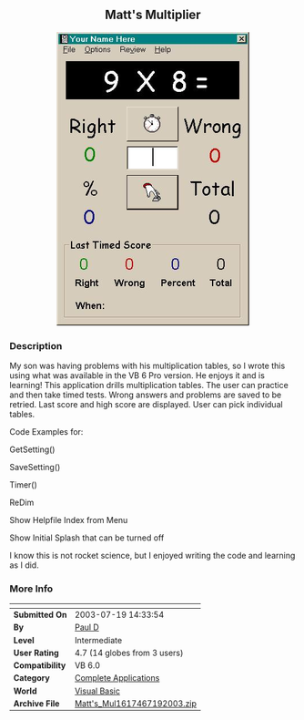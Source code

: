 ﻿<div align="center">

## Matt's Multiplier

<img src="PIC2003719144261151.jpg">
</div>

### Description

My son was having problems with his multiplication tables, so I wrote this using what was available in the VB 6 Pro version. He enjoys it and is learning! This application drills multiplication tables. The user can practice and then take timed tests. Wrong answers and problems are saved to be retried. Last score and high score are displayed. User can pick individual tables.

Code Examples for:

GetSetting()

SaveSetting()

Timer()

ReDim

Show Helpfile Index from Menu

Show Initial Splash that can be turned off

I know this is not rocket science, but I enjoyed writing the code and learning as I did.
 
### More Info
 


<span>             |<span>
---                |---
**Submitted On**   |2003-07-19 14:33:54
**By**             |[Paul D](https://github.com/Planet-Source-Code/PSCIndex/blob/master/ByAuthor/paul-d.md)
**Level**          |Intermediate
**User Rating**    |4.7 (14 globes from 3 users)
**Compatibility**  |VB 6\.0
**Category**       |[Complete Applications](https://github.com/Planet-Source-Code/PSCIndex/blob/master/ByCategory/complete-applications__1-27.md)
**World**          |[Visual Basic](https://github.com/Planet-Source-Code/PSCIndex/blob/master/ByWorld/visual-basic.md)
**Archive File**   |[Matt's\_Mul1617467192003\.zip](https://github.com/Planet-Source-Code/paul-d-matt-s-multiplier__1-47030/archive/master.zip)









